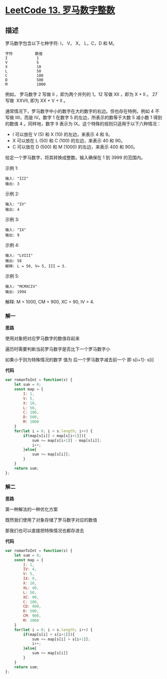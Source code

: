 # [LeetCode 13. 罗马数字整数](https://leetcode-cn.com/problems/roman-to-integer)
## 描述

罗马数字包含以下七种字符: I， V， X， L，C，D 和 M。
```
字符          数值
I             1
V             5
X             10
L             50
C             100
D             500
M             1000
```
例如， 罗马数字 2 写做 II ，即为两个并列的 1。12 写做 XII ，即为 X + II 。 27 写做  XXVII, 即为 XX + V + II 。

通常情况下，罗马数字中小的数字在大的数字的右边。但也存在特例，例如 4 不写做 IIII，而是 IV。数字 1 在数字 5 的左边，所表示的数等于大数 5 减小数 1 得到的数值 4 。同样地，数字 9 表示为 IX。这个特殊的规则只适用于以下六种情况：

- I 可以放在 V (5) 和 X (10) 的左边，来表示 4 和 9。
- X 可以放在 L (50) 和 C (100) 的左边，来表示 40 和 90。 
- C 可以放在 D (500) 和 M (1000) 的左边，来表示 400 和 900。

给定一个罗马数字，将其转换成整数。输入确保在 1 到 3999 的范围内。

示例 1:
```
输入: "III"
输出: 3
```
示例 2:
```
输入: "IV"
输出: 4
```
示例 3:
```
输入: "IX"
输出: 9
```
示例 4:
```
输入: "LVIII"
输出: 58
解释: L = 50, V= 5, III = 3.
```
示例 5:
```
输入: "MCMXCIV"
输出: 1994
```
解释: M = 1000, CM = 900, XC = 90, IV = 4.

### 解一
**思路**

使用对象把对应罗马数字的数值存起来

遍历时需要判断当前罗马数字是否比下一个罗马数字小

如果小于则为特殊情况的数字 值为 后一个罗马数字减去前一个 即 s[i+1]- s[i]

**代码**
```Javascript 
var romanToInt = function(s) {
    let sum = 0;
    const map = {
        I: 1,
        V: 5,
        X: 10,
        L: 50,
        C: 100,
        D: 500,
        M: 1000
    }
    for(let i = 0; i < s.length; i++) {
        if(map[s[i]] < map[s[i+1]]){
            sum += map[s[i+1]] - map[s[i]];
            i++;
        }else{
            sum += map[s[i]];
        }
    }
    return sum;
};
```
### 解二 
**思路**

第一种解法的一种优化方案

既然我们使用了对象存储了罗马数字对应的数值 

那我们也可以直接把特殊情况也都存进去

**代码**

```Javascript 
var romanToInt = function(s) {
    let sum = 0;
    const map = {
        I: 1,
        IV: 4,
        V: 5,
        IX: 9,
        X: 10,
        XL: 40,
        L: 50,
        XC: 90,
        C: 100,
        CD: 400,
        D: 500,
        CM: 900,
        M: 1000
    }
    for(let i = 0; i < s.length; i++) {
        if(map[s[i] + s[i+1]]){
            sum += map[s[i] + s[i+1]];
            i++;
        }else{
            sum += map[s[i]]
        }
    }
    return sum;
};
```
